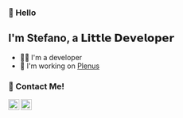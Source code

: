### 🖖 Hello

## I'm Stefano, a 𝗟𝗶𝘁𝘁𝗹𝗲 𝗗𝗲𝘃𝗲𝗹𝗼𝗽𝗲𝗿

- 👨‍💻 I'm a developer
- 🧡 I'm working on [Plenus](https://github.com/ApexieCommunity/Plenus)

### 📱 Contact Me!
[<img align="left" alt="Discord" width="22px" src="https://cdn.jsdelivr.net/npm/simple-icons@v3/icons/discord.svg" />](https://discord.gg/95H7MySdHh)
[<img align="left" alt="Email" width="22px" src="https://cdn.jsdelivr.net/npm/simple-icons@v3/icons/gmail.svg" />](https://mailhide.io/e/mFtWxPfo)
